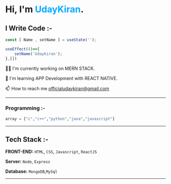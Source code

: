 
# Hi, I'm <span style="color:hsl(200,100%,50%)">UdayKiran</span>.
## I Write Code :- 

```javascript
const [ Name , setName ] = useState('');

useEffect(()=>{
    setName('Udaykiran');
},[])

```

👩‍💻 I'm currently working on MERN STACK.

🧠 I'm learning APP Development with REACT NATIVE.

📫 How to reach me officialudaykiran@gmail.com

---
### Programming :- 

```python
array = ["c","c++","python","java","javascript"]
```

---
## Tech Stack :-

**FRONT-END:** `HTML`, `CSS`, `Javascript`, `ReactJS`

**Server:** `Node`, `Express`

**Database:** `MongoDB`,`MySql`

---




